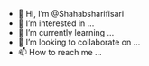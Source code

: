 - 👋 Hi, I’m @Shahabsharifisari
- 👀 I’m interested in ...
- 🌱 I’m currently learning ...
- 💞️ I’m looking to collaborate on ...
- 📫 How to reach me ...

<!---
Shahabsharifisari/Shahabsharifisari is a ✨ special ✨ repository because its `README.md` (this file) appears on your GitHub profile.
You can click the Preview link to take a look at your changes.
--->
